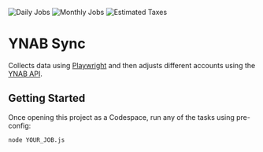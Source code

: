 ![Daily Jobs](https://github.com/dfar-io/ynab-sync/actions/workflows/daily.yml/badge.svg)
![Monthly Jobs](https://github.com/dfar-io/ynab-sync/actions/workflows/monthly.yml/badge.svg)
![Estimated Taxes](https://github.com/dfar-io/ynab-sync/actions/workflows/estimated_taxes.yml/badge.svg)

# YNAB Sync

Collects data using [Playwright](https://playwright.dev/) and then adjusts
different accounts using the [YNAB API](https://api.youneedabudget.com/).

## Getting Started

Once opening this project as a Codespace, run any of the tasks using pre-config:

`node YOUR_JOB.js`
